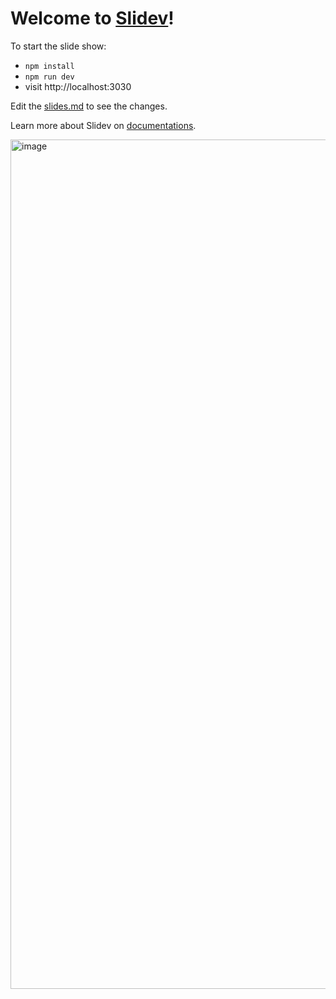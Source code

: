 # Welcome to [Slidev](https://github.com/slidevjs/slidev)!

To start the slide show:

- `npm install`
- `npm run dev`
- visit http://localhost:3030

Edit the [slides.md](./slides.md) to see the changes.

Learn more about Slidev on [documentations](https://sli.dev/).

<img width="1359" alt="image" src="https://github.com/winchesHe/slidev-gpt-cli/assets/96854855/b9d2cec7-f552-42b7-a1e6-f6323d327319">
